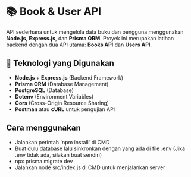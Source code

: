 # 📚 Book & User API

API sederhana untuk mengelola data buku dan pengguna menggunakan **Node.js**, **Express.js**, dan **Prisma ORM**. Proyek ini merupakan latihan backend dengan dua API utama: **Books API** dan **Users API**.

## 🚀 Teknologi yang Digunakan
- **Node.js** + **Express.js** (Backend Framework)
- **Prisma ORM** (Database Management)
- **PostgreSQL** (Database)
- **Dotenv** (Environment Variables)
- **Cors** (Cross-Origin Resource Sharing)
- **Postman** atau **cURL** untuk pengujian API

## Cara menggunakan
- Jalankan perintah 'npm install' di CMD
- Buat dulu database lalu sinkronkan dengan yang ada di file .env (Jika .env tidak ada, silakan buat sendiri)
- npx prisma migrate dev
- Jalankan node src/index.js di CMD untuk menjalankan server

